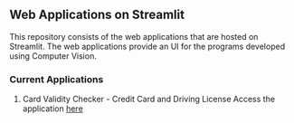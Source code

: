 ## Web Applications on Streamlit

This repository consists of the web applications that are hosted on Streamlit.
The web applications provide an UI for the programs developed using Computer Vision.

### Current Applications

1. Card Validity Checker - Credit Card and Driving License
Access the application [here](card-validity-checker.streamlit.app)
